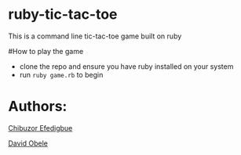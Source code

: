 # ruby-tic-tac-toe

This is a command line tic-tac-toe game built on ruby 

#How to play the game
 * clone the repo and ensure you have ruby installed on your system
 * run `ruby game.rb` to begin

# Authors: 

[Chibuzor Efedigbue](https://www.github.com/uzorjchibuzor)

[David Obele](https://www.github.com/mrobele)